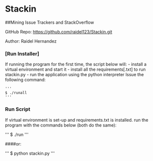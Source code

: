 
# Stackin

##Mining Issue Trackers and StackOverflow

GitHub Repo: https://github.com/raidel123/Stackin.git

Author: Raidel Hernandez


### [Run Installer]
If running the program for the first time, the script below will:
    - install a virtual environment and start it
    - install all the requirements[.txt] to run stackin.py
    - run the application using the python interpreter
Issue the following command:

    '''
    $ ./runall
    '''

### Run Script
If  virtual environment is set-up and requirements.txt is installed.
run the program with the commands below (both do the same):  

  '''
  $ ./run
  '''

####or:

  '''
  $ python stackin.py
  '''
